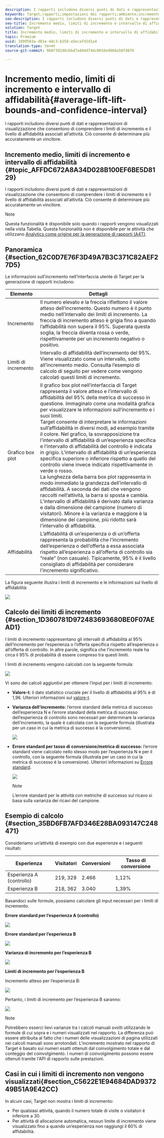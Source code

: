 ```yaml
---
description: I rapporti includono diversi punti di dati e rappresentazioni di visualizzazione che consentono di comprendere i limiti di incremento e il livello di affidabilità associati all’attività. Ciò consente di determinare più accuratamente un vincitore.
keywords: Target;rapporti;impostazioni dei rapporti;ambiente;incremento;limiti di incremento;varianza;affidabilità;controllo
seo-description: I rapporti includono diversi punti di dati e rappresentazioni di visualizzazione che consentono di comprendere i limiti di incremento e il livello di affidabilità associati all’attività. Ciò consente di determinare più accuratamente un vincitore.
seo-title: Incremento medio, limiti di incremento e intervallo di affidabilità
solution: Target
title: Incremento medio, limiti di incremento e intervallo di affidabilità
topic: Premium
uuid: 2899503a-d81e-4dc3-b258-a5ecafd1d1a4
translation-type: tm+mt
source-git-commit: 9b8f39240cbbd7a494d74dc0016ed666a58fd870

---
```



# Incremento medio, limiti di incremento e intervallo di affidabilità{#average-lift-lift-bounds-and-confidence-interval}

I rapporti includono diversi punti di dati e rappresentazioni di visualizzazione che consentono di comprendere i limiti di incremento e il livello di affidabilità associati all’attività. Ciò consente di determinare più accuratamente un vincitore.

## Incremento medio, limiti di incremento e intervallo di affidabilità {#topic_AFFDC672A8A34D028B100EF6BE5D8129}

I rapporti includono diversi punti di dati e rappresentazioni di visualizzazione che consentono di comprendere i limiti di incremento e il livello di affidabilità associati all’attività. Ciò consente di determinare più accuratamente un vincitore.

>[!NOTE]
>
>Questa funzionalità è disponibile solo quando i rapporti vengono visualizzati nella vista Tabella. Questa funzionalità non è disponibile per le attività che utilizzano [Analytics come origine per la generazione di rapporti (A4T)](../../c-integrating-target-with-mac/a4t/a4t.md#concept_7540C8C04259434AB6EE33B09F47A1DE).

## Panoramica {#section_62C0D7E76F3D49A7B3C371C82AEF27D5}

Le informazioni sull’incremento nell’interfaccia utente di Target per la generazione di rapporti includono:

| Elemento | Dettagli |
|--- |--- |
| Incremento | Il numero elevato e la freccia riflettono il valore atteso dell’incremento. Questo numero è il punto medio nell’intervallo dei limiti di incremento. La freccia di incremento atteso è grigia fino a quando l’affidabilità non supera il 95%. Superata questa soglia, la freccia diventa rossa o verde, rispettivamente per un incremento negativo o positivo. |
| Limiti di incremento | Intervallo di affidabilità dell’incremento del 95%. Viene visualizzato come un intervallo, sotto all’incremento medio. Consulta l’esempio di calcolo di seguito per vedere come vengono calcolati questi limiti di incremento. |
| Grafico box plot | Il grafico box plot nell’interfaccia di Target rappresenta il valore atteso e l’intervallo di affidabilità del 95% della metrica di successo in questione. Immaginalo come una modalità grafica per visualizzare le informazioni sull’incremento e i suoi limiti.<br>Target consente di interpretare le informazioni sull’affidabilità in diversi modi, ad esempio tramite il colore. Nel grafico, la sovrapposizione tra l’intervallo di affidabilità di un’esperienza specifica e l’intervallo di affidabilità del controllo è indicata in grigio. L’intervallo di affidabilità di un’esperienza specifica superiore o inferiore rispetto a quello del controllo viene invece indicato rispettivamente in verde o rosso.<br>La lunghezza della barra box plot rappresenta in modo immediato la grandezza dell’intervallo di affidabilità. A seconda dei dati che vengono raccolti nell’attività, la barra si sposta e cambia. L’intervallo di affidabilità è derivato dalla varianza e dalla dimensione del campione (numero di visitatori). Minore è la varianza e maggiore è la dimensione del campione, più ridotto sarà l’intervallo di affidabilità. |
| Affidabilità | L’affidabilità di un’esperienza o di un’offerta rappresenta la probabilità che l’incremento dell’esperienza o dell’offerta a essa associata rispetto all’esperienza o all’offerta di controllo sia “reale” (non casuale). Tipicamente, 95% è il livello consigliato di affidabilità per considerare l’incremento significativo. |

La figura seguente illustra i limiti di incremento e le informazioni sul livello di affidabilità:

![](assets/lift-screenshot.png)

## Calcolo dei limiti di incremento  {#section_1D360781D972483693680BE0F07AEAD1}

I limiti di incremento rappresentano gli intervalli di affidabilità al 95% dell’incremento per l’esperienza o l’offerta specifica rispetto all’esperienza o all’offerta di controllo. In altre parole, significa che l’incremento reale ha circa il 95% di probabilità di essere compreso tra questi limiti.

I limiti di incremento vengono calcolati con la seguente formula:

![](assets/lift_diagram.png)

Vi sono dei calcoli aggiuntivi per ottenere l’input per i limiti di incremento:

* **Valore-t:** il dato statistico cruciale per il livello di affidabilità al 95% è di 1,96. Ulteriori informazioni sul [valore-t](https://en.wikipedia.org/wiki/T-statistic).
* **Varianza dell’incremento:** l’errore standard della metrica di successo dell’esperienza N e l’errore standard della metrica di successo dell’esperienza di controllo sono necessari per determinare la varianza dell’incremento, la quale è calcolata con la seguente formula (illustrata per un caso in cui la metrica di successo è la conversione).

   ![](assets/lift_variance.png)

* **Errore standard per tasso di conversione/metrica di successo:** l’errore standard viene calcolato nello stesso modo per l’esperienza N e per il controllo, con la seguente formula (illustrata per un caso in cui la metrica di successo è la conversione). Ulteriori informazioni su [Errore standard](https://en.wikipedia.org/wiki/Standard_error).

   ![](assets/standard_error.png)

   >[!NOTE]
   >
   >L’errore standard per le attività con metriche di successo sul ricavo si basa sulla varianza dei ricavi del campione.

## Esempio di calcolo {#section_35BD6FB7AFD346E28BA093147C248471}

Consideriamo un’attività di esempio con due esperienze e i seguenti risultati:

| Esperienza | Visitatori | Conversioni | Tasso di conversione |
|--- |--- |--- |--- |
| Esperienza A (controllo) | 219, 328 | 2.466 | 1,12% |
| Esperienza B | 218, 362 | 3.040 | 1,39% |

Basandoci sulle formule, possiamo calcolare gli input necessari per i limiti di incremento.

**Errore standard per l’esperienza A (controllo)**

![](assets/standard_error_A.png)

**Errore standard per l’esperienza B**

![](assets/standard_error_B.png)

**Varianza di incremento per l’esperienza B**

![](assets/lift_variance_B.png)

**Limiti di incremento per l’esperienza B**

Incremento atteso per l’esperienza B:

![](assets/lift_bounds_B.png)

Pertanto, i limiti di incremento per l’esperienza B saranno:

![](assets/lift_bounds_B2.png)

>[!NOTE]
>
>Potrebbero esserci lievi varianze tra i calcoli manuali svolti utilizzando le formule di cui sopra e i numeri visualizzati nel rapporto. La differenza può essere attribuita al fatto che i numeri delle visualizzazioni di pagina utilizzati nei calcoli manuali sono arrotondati. L&#39;incremento mostrato nel rapporto di Target è basato sui numeri esatti ottenuti dal coinvolgimento totale e dal conteggio del coinvolgimento. I numeri di coinvolgimento possono essere ottenuti tramite l&#39;API di rapporto sulle prestazioni.

## Casi in cui i limiti di incremento non vengono visualizzati{#section_C5622E1E94684DAD937249B51A9E42CC}

In alcuni casi, Target non mostra i limiti di incremento:

* Per qualsiasi attività, quando il numero totale di visite o visitatori è inferiore a 30.
* Per attività di allocazione automatica, nessun limite di incremento viene visualizzato fino a quando un’esperienza non raggiungi il 60% di affidabilità.

